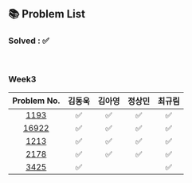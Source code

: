 ## 📚 Problem List 

### Solved : ✅

<br>

### Week3

|Problem No.|김동욱|김아영|정상민|최규림|
|:-----------:|:-----:|:----:|:----:|:----:|
|[1193](https://www.acmicpc.net/problem/1193)| ✅  | ✅  | ✅ | ✅ |
|[16922](https://www.acmicpc.net/problem/16922)| ✅  | ✅  | ✅ | ✅ |
|[1213](https://www.acmicpc.net/problem/1213)| ✅  |  ✅ | ✅ | ✅  |
|[2178](https://www.acmicpc.net/problem/2178)| ✅  |  ✅| ✅ | ✅  |
|[3425](https://www.acmicpc.net/problem/3425)| ✅  |  |  | ✅  |


